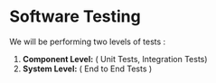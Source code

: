 # Software Testing

We will be performing two levels of tests :

1. **Component Level:** ( Unit Tests, Integration Tests)
3. **System Level:** ( End to End Tests )
